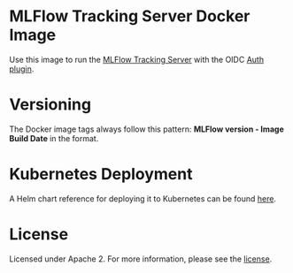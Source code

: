 # MLFlow Tracking Server Docker Image

Use this image to run the [MLFlow Tracking Server](https://github.com/mlflow/mlflow) with the OIDC [Auth plugin](https://github.com/data-platform-hq/mlflow-oidc-auth).


# Versioning

The Docker image tags always follow this pattern: **MLFlow version - Image Build Date** in the format.

# Kubernetes Deployment

A Helm chart reference for deploying it to Kubernetes can be found [here](https://github.com/kharkevich/helm).

# License

Licensed under Apache 2. For more information, please see the [license](./license).
